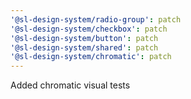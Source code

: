 ```yaml
---
'@sl-design-system/radio-group': patch
'@sl-design-system/checkbox': patch
'@sl-design-system/button': patch
'@sl-design-system/shared': patch
'@sl-design-system/chromatic': patch
---
```


Added chromatic visual tests
